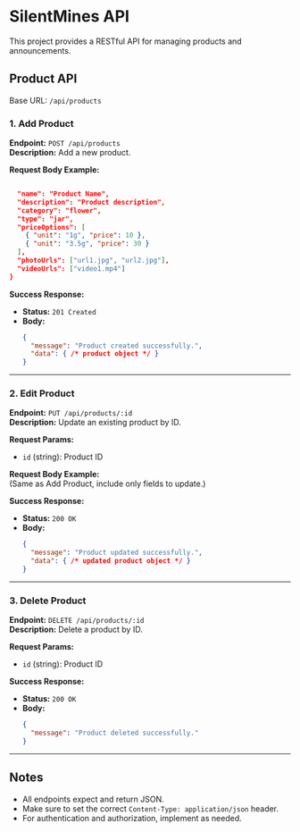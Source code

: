 # SilentMines API

This project provides a RESTful API for managing products and announcements.

## Product API

Base URL: `/api/products`

### 1. Add Product

**Endpoint:** `POST /api/products`  
**Description:** Add a new product.

**Request Body Example:**
```json

  "name": "Product Name",
  "description": "Product description",
  "category": "flower",
  "type": "jar",
  "priceOptions": [
    { "unit": "1g", "price": 10 },
    { "unit": "3.5g", "price": 30 }
  ],
  "photoUrls": ["url1.jpg", "url2.jpg"],
  "videoUrls": ["video1.mp4"]
}
```

**Success Response:**
- **Status:** `201 Created`
- **Body:**  
  ```json
  {
    "message": "Product created successfully.",
    "data": { /* product object */ }
  }
  ```

---

### 2. Edit Product

**Endpoint:** `PUT /api/products/:id`  
**Description:** Update an existing product by ID.

**Request Params:**
- `id` (string): Product ID

**Request Body Example:**  
(Same as Add Product, include only fields to update.)

**Success Response:**
- **Status:** `200 OK`
- **Body:**  
  ```json
  {
    "message": "Product updated successfully.",
    "data": { /* updated product object */ }
  }
  ```

---

### 3. Delete Product

**Endpoint:** `DELETE /api/products/:id`  
**Description:** Delete a product by ID.

**Request Params:**
- `id` (string): Product ID

**Success Response:**
- **Status:** `200 OK`
- **Body:**  
  ```json
  {
    "message": "Product deleted successfully."
  }
  ```

---

## Notes

- All endpoints expect and return JSON.
- Make sure to set the correct `Content-Type: application/json` header.
- For authentication and authorization, implement as needed.